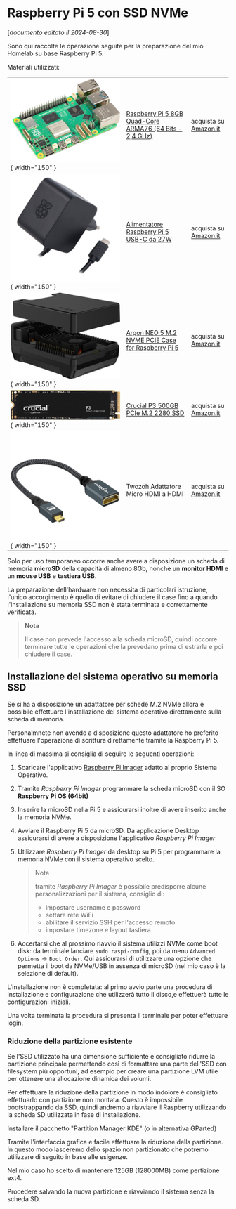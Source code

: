 # Raspberry Pi 5 con SSD NVMe

[_documento editato il 2024-08-30_]

Sono qui raccolte le operazione seguite per la preparazione del mio Homelab su base Raspberry Pi 5.

Materiali utilizzati:

| | | |
|---|--|---|
| ![raspi5](./images/raspi5.png){ width="150" } | [Raspberry Pi 5 8GB Quad-Core ARMA76 (64 Bits - 2,4 GHz)](https://www.raspberrypi.com/products/raspberry-pi-5/)| acquista su [Amazon.it](https://www.amazon.it/dp/B0CK2FCG1K)|
| ![raspi5](./images/pi5powerblack.png){ width="150" } | [Alimentatore Raspberry Pi 5 USB-C da 27W](https://www.raspberrypi.com/products/27w-power-supply/) | acquista su [Amazon.it](https://www.amazon.it/dp/B0CN3MRV16)|
|![raspi5](./images/neo5nvme.png){ width="150" } | [Argon NEO 5 M.2 NVME PCIE Case for Raspberry Pi 5](https://argon40.com/products/argon-neo-5-m-2-nvme-for-raspberry-pi-5) | acquista su [Amazon.it](https://www.amazon.it/dp/B0D3D64WZR)|
|![raspi5](./images/crucial500gb.png){ width="150" } | [Crucial P3 500GB PCIe M.2 2280 SSD](https://it.crucial.com/products/ssd/crucial-p3-ssd) | acquista su [Amazon.it](https://www.amazon.it/dp/B0B25LQQPC)|
|![raspi5](./images/microhdmi2hdmi.png){ width="150" } | Twozoh Adattatore Micro HDMI a HDMI | acquista su [Amazon.it](https://www.amazon.it/dp/B08PNW4W3V)|

Solo per uso temporaneo occorre anche avere a disposizione un scheda di memoria **microSD** della capacità di almeno 8Gb,
nonchè un **monitor HDMI** e un **mouse USB** e **tastiera USB**.

La preparazione dell'hardware non necessita di particolari istruzione, l'unico accorgimento è quello di evitare di chiudere
il case fino a quando l'installazione su memoria SSD non è stata terminata e correttamente verificata.

> **Nota**
>
> Il case non prevede l'accesso alla scheda microSD, quindi occorre terminare
> tutte le operazioni che la prevedano prima di estrarla e poi chiudere il case.

## Installazione del sistema operativo su memoria SSD

Se si ha a disposizione un adattatore per schede M.2 NVMe allora è
possibile effettuare l'installazione del sistema operativo direttamente sulla scheda di memoria.

Personalmnete non avendo a disposizione questo adattatore ho preferito effettuare l'operazione di
scrittura direttamente tramite la Raspberry Pi 5.

In linea di massima si consiglia di seguire le seguenti operazioni:

1. Scaricare l'applicativo [Raspberry Pi Imager](https://www.raspberrypi.com/software/) adatto al proprio Sistema Operativo.
2. Tramite _Raspberry Pi Imager_ programmare la scheda microSD con il SO **Raspberry Pi OS (64bit)**
3. Inserire la microSD nella Pi 5 e assicurarsi inoltre di avere inserito anche la memoria NVMe.
4. Avviare il Raspberry Pi 5 da microSD. Da applicazione Desktop assicurarsi di avere a
   disposizione l'applicativo _Raspberry Pi Imager_
5. Utilizzare _Raspberry Pi Imager_ da desktop su Pi 5 per programmare la memoria NVMe con il sistema operativo scelto.

   > Nota
   >
   > tramite _Raspberry Pi Imager_ è possibile predisporre alcune personalizzazioni
   > per il sistema, consiglio di:
   > - impostare username e password
   > - settare rete WiFi
   > - abilitare il servizio SSH per l'accesso remoto
   > - impostare timezone e layout tastiera

6. Accertarsi che al prossimo riavvio il sistema utilizzi NVMe come boot disk: da
   terminale lanciare `sudo raspi-config`, poi da menu `Advanced Options` -> `Boot Order`.
   Qui assicurarsi di utilizzare una opzione che permetta il boot da NVMe/USB in assenza
   di microSD (nel mio caso è la selezione di default).

L'installazione non è completata: al primo avvio parte una
procedura di installazione e configurazione che utilizzerà
tutto il disco,e effettuerà tutte le configurazioni iniziali.

Una volta terminata la procedura si presenta il terminale per poter effettuare login.

### Riduzione della partizione esistente

Se l'SSD utilizzato ha una dimensione sufficiente è consigliato ridurre la partizione principale
permettendo così di formattare una parte dell'SSD con filesystem più
opportuni, ad esempio per creare una partizione LVM utile per ottenere
una allocazione dinamica dei volumi.

Per effettuare la riduzione della partizione in modo indolore è consigliato effettuarlo con partizione non montata.
Questo è impossibile bootstrappando da SSD, quindi andremo a
riavviare il Raspberry utilizzando la scheda SD utilizzata in fase di
installazione.

Installare il pacchetto "Partition Manager KDE" (o in alternativa GParted)

Tramite l'interfaccia grafica e facile effettuare la riduzione della partizione.
In questo modo lasceremo dello spazio non partizionato che potremo utilizzare di seguito in base alle esigenze.

Nel mio caso ho scelto di mantenere 125GB (128000MB) come pertizione ext4.

Procedere salvando la nuova partizione e riavviando il sistema senza la scheda SD.
